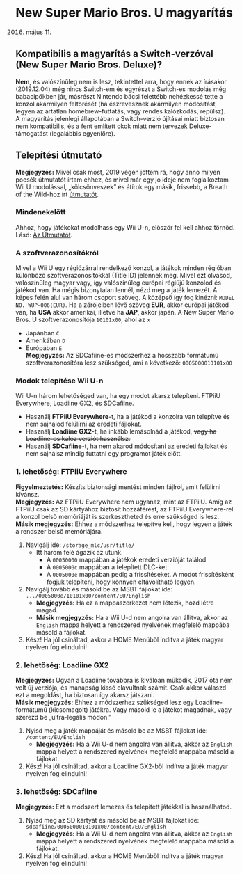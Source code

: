 # New Super Mario Bros. U magyarítás
 2016. május 11.

## Kompatibilis a magyarítás a Switch-verzóval (New Super Mario Bros. Deluxe)?
**Nem**, és valószínűleg nem is lesz, tekintettel arra, hogy ennek az írásakor (2019.12.04) még nincs Switch-em és egyrészt a Switch-es modolás még babacipőkben jár, másrészt Nintendo bácsi felettébb nehézkessé tette a konzol akármilyen feltörését (ha észrevesznek akármilyen módosítást, legyen az ártatlan homebrew-futtatás, vagy rendes kalózkodás, repülsz).  
A magyarítás jelenlegi állapotában a Switch-verzió újításai miatt biztosan nem kompatibilis, és a fent említett okok miatt nem tervezek Deluxe-támogatást (legalábbis egyenlőre).

## Telepítési útmutató
**Megjegyzés:** Mivel csak most, 2019 végén jöttem rá, hogy anno milyen pocsék útmutatót írtam ehhez, és mivel már egy jó ideje nem foglalkoztam Wii U modolással, „kölcsönveszek” és átírok egy másik, frissebb, a Breath of the Wild-hoz írt [útmutatót](https://botw-modding-database.fandom.com/wiki/Mod_Installation_Instructions).

### Mindenekelőtt
Ahhoz, hogy játékokat modolhass egy Wii U-n, először fel kell ahhoz törnöd. Lásd: [Az Útmutatót](https://wiiu.hacks.guide/).

### A szoftverazonosítókról
Mivel a Wii U egy régiózárral rendelkező konzol, a játékok minden régióban különböző szoftverazonosítókkal (Title ID) jelennek meg. Mivel ezt olvasod, valószínűleg magyar vagy, így valószínűleg európai régiújú konzolod és játékod van. Ha mégis bizonytalan lennél, nézd meg a játék lemezét. A képes felén alul van három csoport szöveg. A középső így fog kinézni: `MODEL NO. WUP-006(EUR)`. Ha a zárójelben lévő szöveg **EUR**, akkor európai játékod van, ha **USA** akkor amerikai, illetve ha **JAP**, akkor japán.
A New Super Mario Bros. U szoftverazonosítója `10101x00`, ahol az `x`
- Japánban `C`
- Amerikában `D`
- Európában `E`  
**Megjegyzés:** Az SDCafiine-es módszerhez a hosszabb formátumú szoftverazonosítóra lesz szükséged, ami a következő: `0005000010101x00`

### Modok telepítése Wii U-n
Wii U-n három lehetőséged van, ha egy modot akarsz telepíteni. FTPiiU Everywhere, Loadiine GX2, és SDCafiine.
- Használj **FTPiiU Everywhere**-t, ha a játékod a konzolra van telepítve és nem sajnálod felülírni az eredeti fájlokat.
- Használj **Loadiine GX2**-t, ha inkább lemásolnád a játékod, ~~vagy ha Loadiine-os kalóz verziót használsz.~~
- Használj **SDCafiine**-t, ha nem akarod módosítani az eredeti fájlokat és nem sajnálsz mindig futtatni egy programot játék előtt.

### 1. lehetőség: FTPiiU Everywhere
**Figyelmeztetés:** Készíts biztonsági mentést minden fájlról, amit felülírni kívánsz.  
**Megjegyzés:** Az FTPiiU Everywhere nem ugyanaz, mint az FTPiiU. Amíg az FTPiiU csak az SD kártyához biztosít hozzáférést, az FTPiiU Everywhere-rel a konzol belső memóriáját is szerkesztheted és erre szükséged is lesz.  
**Másik megjegyzés:** Ehhez a módszerhez telepítve kell, hogy legyen a játék a rendszer belső memóriájára.

1. Navigálj ide: `/storage_mlc/usr/title/`
   - Itt három felé ágazik az utunk.
     - A `00050000` mappában a játékok eredeti verzióját találod
	 - A `0005000c` mappában a telepített DLC-ket
	 - A `0005000e` mappában pedig a frissítéseket. A modot frissítésként fogjuk telepíteni, hogy könnyen eltávolítható legyen.
2. Navigálj tovább és másold be az MSBT fájlokat ide: `.../0005000e/10101x00/content/EU/English`
   - **Megjegyzés:** Ha ez a mappaszerkezet nem létezik, hozd létre magad.
   - **Másik megjegyzés:** Ha a Wii U-d nem angolra van állítva, akkor az `English` mappa helyett a rendszered nyelvének megfelelő mappába másold a fájlokat.
3. Kész! Ha jól csináltad, akkor a HOME Menüből indítva a játék magyar nyelven fog elindulni!

### 2. lehetőség: Loadiine GX2
**Megjegyzés:** Ugyan a Loadiine továbbra is kiválóan működik, 2017 óta nem volt új verziója, és manapság kissé elavultnak számít. Csak akkor válaszd ezt a megoldást, ha biztosan így akarsz játszani.  
**Másik megjegyzés:** Ehhez a módszerhez szükséged lesz egy Loadiine-formátumú (kicsomagolt) játékra. Vagy másold le a játékot magadnak, vagy szerezd be „ultra-legális módon.”

1. Nyisd meg a játék mappáját és másold be az MSBT fájlokat ide: `/content/EU/English`
   - **Megjegyzés:** Ha a Wii U-d nem angolra van állítva, akkor az `English` mappa helyett a rendszered nyelvének megfelelő mappába másold a fájlokat.
2. Kész! Ha jól csináltad, akkor a Loadiine GX2-ből indítva a játék magyar nyelven fog elindulni!

### 3. lehetőség: SDCafiine
**Megjegyzés:** Ezt a módszert lemezes és telepített játékkal is használhatod.

1. Nyisd meg az SD kártyát és másold be az MSBT fájlokat ide: `sdcafiine/0005000010101x00/content/EU/English`
   - **Megjegyzés:** Ha a Wii U-d nem angolra van állítva, akkor az `English` mappa helyett a rendszered nyelvének megfelelő mappába másold a fájlokat.
2. Kész! Ha jól csináltad, akkor a HOME Menüből indítva a játék magyar nyelven fog elindulni!
